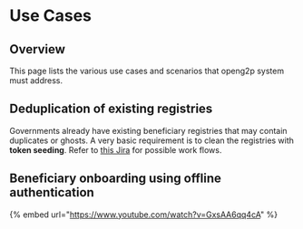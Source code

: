 # Use  Cases

## Overview

This page lists the various use cases and scenarios that openg2p system must address.

## Deduplication of existing registries

Governments already have existing beneficiary registries that may contain duplicates or ghosts. A very basic requirement is to clean the registries with **token seeding**.  Refer to [this Jira](https://mosip.atlassian.net/browse/MOSIP-21658) for possible work flows.

## Beneficiary onboarding using offline authentication

{% embed url="https://www.youtube.com/watch?v=GxsAA6qq4cA" %}
